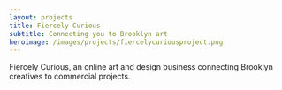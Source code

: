 ```yaml
---
layout: projects
title: Fiercely Curious
subtitle: Connecting you to Brooklyn art
heroimage: /images/projects/fiercelycuriousproject.png
---
```


Fiercely Curious, an online art and design business connecting Brooklyn creatives to commercial projects. 